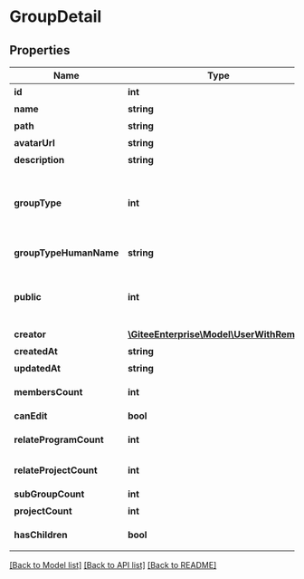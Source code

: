 # GroupDetail

## Properties

Name | Type | Description | Notes
------------ | ------------- | ------------- | -------------
**id** | **int** | 团队 id | [optional] 
**name** | **string** | 团队名称 | [optional] 
**path** | **string** | 团队路径 | [optional] 
**avatarUrl** | **string** | 团队头像 | [optional] 
**description** | **string** | 团队描述 | [optional] 
**groupType** | **int** | deprecated.团队的类型值。0: 内部 1:公开 2:外包 | [optional] 
**groupTypeHumanName** | **string** | 团队的类型名称 | [optional] 
**public** | **int** | 团队的类型值。0: 内部 1:公开 2:外包 | [optional] 
**creator** | [**\GiteeEnterprise\Model\UserWithRemark**](UserWithRemark.md) | 创建者 | [optional] 
**createdAt** | **string** | 创建时间 | [optional] 
**updatedAt** | **string** | 更新时间 | [optional] 
**membersCount** | **int** | 参与团队的成员数 | [optional] 
**canEdit** | **bool** | 能否编辑 | [optional] 
**relateProgramCount** | **int** | 关联项目数量 | [optional] 
**relateProjectCount** | **int** | 关联仓库数量 | [optional] 
**subGroupCount** | **int** | 子组数量 | [optional] 
**projectCount** | **int** | 项目数量 | [optional] 
**hasChildren** | **bool** | 是否包含子组 | [optional] 

[[Back to Model list]](../../README.md#documentation-for-models) [[Back to API list]](../../README.md#documentation-for-api-endpoints) [[Back to README]](../../README.md)


